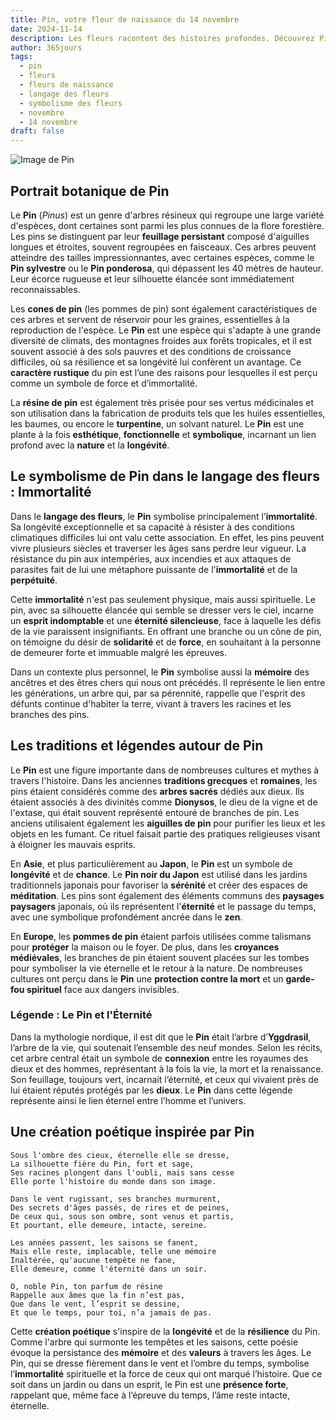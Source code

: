 ```yaml
---
title: Pin, votre fleur de naissance du 14 novembre
date: 2024-11-14
description: Les fleurs racontent des histoires profondes. Découvrez Pin, votre fleur de naissance du 14 novembre, ses symboles et récits fascinants. Plongez dans sa signification et son langage unique dans l'art floral.
author: 365jours
tags:
  - pin
  - fleurs
  - fleurs de naissance
  - langage des fleurs
  - symbolisme des fleurs
  - novembre
  - 14 novembre
draft: false
---
```



![Image de Pin](https://cdn.pixabay.com/photo/2020/09/03/13/56/pine-5541335_1280.jpg#center)


## Portrait botanique de Pin

Le **Pin** (_Pinus_) est un genre d'arbres résineux qui regroupe une large variété d'espèces, dont certaines sont parmi les plus connues de la flore forestière. Les pins se distinguent par leur **feuillage persistant** composé d'aiguilles longues et étroites, souvent regroupées en faisceaux. Ces arbres peuvent atteindre des tailles impressionnantes, avec certaines espèces, comme le **Pin sylvestre** ou le **Pin ponderosa**, qui dépassent les 40 mètres de hauteur. Leur écorce rugueuse et leur silhouette élancée sont immédiatement reconnaissables.

Les **cones de pin** (les pommes de pin) sont également caractéristiques de ces arbres et servent de réservoir pour les graines, essentielles à la reproduction de l'espèce. Le **Pin** est une espèce qui s'adapte à une grande diversité de climats, des montagnes froides aux forêts tropicales, et il est souvent associé à des sols pauvres et des conditions de croissance difficiles, où sa résilience et sa longévité lui confèrent un avantage. Ce **caractère rustique** du pin est l’une des raisons pour lesquelles il est perçu comme un symbole de force et d’immortalité.

La **résine de pin** est également très prisée pour ses vertus médicinales et son utilisation dans la fabrication de produits tels que les huiles essentielles, les baumes, ou encore le **turpentine**, un solvant naturel. Le **Pin** est une plante à la fois **esthétique**, **fonctionnelle** et **symbolique**, incarnant un lien profond avec la **nature** et la **longévité**.

## Le symbolisme de Pin dans le langage des fleurs : Immortalité

Dans le **langage des fleurs**, le **Pin** symbolise principalement l’**immortalité**. Sa longévité exceptionnelle et sa capacité à résister à des conditions climatiques difficiles lui ont valu cette association. En effet, les pins peuvent vivre plusieurs siècles et traverser les âges sans perdre leur vigueur. La résistance du pin aux intempéries, aux incendies et aux attaques de parasites fait de lui une métaphore puissante de l'**immortalité** et de la **perpétuité**.

Cette **immortalité** n'est pas seulement physique, mais aussi spirituelle. Le pin, avec sa silhouette élancée qui semble se dresser vers le ciel, incarne un **esprit indomptable** et une **éternité silencieuse**, face à laquelle les défis de la vie paraissent insignifiants. En offrant une branche ou un cône de pin, on témoigne du désir de **solidarité** et de **force**, en souhaitant à la personne de demeurer forte et immuable malgré les épreuves.

Dans un contexte plus personnel, le **Pin** symbolise aussi la **mémoire** des ancêtres et des êtres chers qui nous ont précédés. Il représente le lien entre les générations, un arbre qui, par sa pérennité, rappelle que l'esprit des défunts continue d'habiter la terre, vivant à travers les racines et les branches des pins.

## Les traditions et légendes autour de Pin

Le **Pin** est une figure importante dans de nombreuses cultures et mythes à travers l'histoire. Dans les anciennes **traditions grecques** et **romaines**, les pins étaient considérés comme des **arbres sacrés** dédiés aux dieux. Ils étaient associés à des divinités comme **Dionysos**, le dieu de la vigne et de l'extase, qui était souvent représenté entouré de branches de pin. Les anciens utilisaient également les **aiguilles de pin** pour purifier les lieux et les objets en les fumant. Ce rituel faisait partie des pratiques religieuses visant à éloigner les mauvais esprits.

En **Asie**, et plus particulièrement au **Japon**, le **Pin** est un symbole de **longévité** et de **chance**. Le **Pin noir du Japon** est utilisé dans les jardins traditionnels japonais pour favoriser la **sérénité** et créer des espaces de **méditation**. Les pins sont également des éléments communs des **paysages paysagers** japonais, où ils représentent l'**éternité** et le passage du temps, avec une symbolique profondément ancrée dans le **zen**.

En **Europe**, les **pommes de pin** étaient parfois utilisées comme talismans pour **protéger** la maison ou le foyer. De plus, dans les **croyances médiévales**, les branches de pin étaient souvent placées sur les tombes pour symboliser la vie éternelle et le retour à la nature. De nombreuses cultures ont perçu dans le **Pin** une **protection contre la mort** et un **garde-fou spirituel** face aux dangers invisibles.

### Légende : Le Pin et l'Éternité

Dans la mythologie nordique, il est dit que le **Pin** était l’arbre d’**Yggdrasil**, l’arbre de la vie, qui soutenait l’ensemble des neuf mondes. Selon les récits, cet arbre central était un symbole de **connexion** entre les royaumes des dieux et des hommes, représentant à la fois la vie, la mort et la renaissance. Son feuillage, toujours vert, incarnait l’éternité, et ceux qui vivaient près de lui étaient réputés protégés par les **dieux**. Le **Pin** dans cette légende représente ainsi le lien éternel entre l’homme et l’univers.

## Une création poétique inspirée par Pin

```
Sous l'ombre des cieux, éternelle elle se dresse,
La silhouette fière du Pin, fort et sage,
Ses racines plongent dans l'oubli, mais sans cesse
Elle porte l'histoire du monde dans son image.

Dans le vent rugissant, ses branches murmurent,
Des secrets d'âges passés, de rires et de peines,
De ceux qui, sous son ombre, sont venus et partis,
Et pourtant, elle demeure, intacte, sereine.

Les années passent, les saisons se fanent,
Mais elle reste, implacable, telle une mémoire
Inaltérée, qu'aucune tempête ne fane,
Elle demeure, comme l'éternité dans un soir.

O, noble Pin, ton parfum de résine
Rappelle aux âmes que la fin n’est pas,
Que dans le vent, l’esprit se dessine,
Et que le temps, pour toi, n’a jamais de pas.
```

Cette **création poétique** s'inspire de la **longévité** et de la **résilience** du Pin. Comme l'arbre qui surmonte les tempêtes et les saisons, cette poésie évoque la persistance des **mémoire** et des **valeurs** à travers les âges. Le Pin, qui se dresse fièrement dans le vent et l’ombre du temps, symbolise l’**immortalité** spirituelle et la force de ceux qui ont marqué l’histoire. Que ce soit dans un jardin ou dans un esprit, le Pin est une **présence forte**, rappelant que, même face à l’épreuve du temps, l’âme reste intacte, éternelle.

